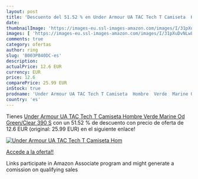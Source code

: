 ```yaml
---
layout: post
title: 'Descuento del 51.52 % en Under Armour UA TAC Tech T Camiseta  Hom'
date: 
thumbnailImage: 'https://images-eu.ssl-images-amazon.com/images/I/31pXuDvNLwL._SL200_.jpg'
images: [ 'https://images-eu.ssl-images-amazon.com/images/I/31pXuDvNLwL._SL200_.jpg' ]
comments: true
category: ofertas
author: ring
slug: 'B003P840DC-es'
description:
actualPrice: 12.6 EUR
currency: EUR
price: 12.6
comparePrice: 25.99 EUR
inStock: true
prodname: 'Under Armour UA TAC Tech T Camiseta  Hombre  Verde  Marine Od Green/Clear 390   S'
country: 'es'
---
```


Tienes [Under Armour UA TAC Tech T Camiseta  Hombre  Verde  Marine Od Green/Clear 390   S](https://www.amazon.es/dp/B003P840DC/?tag=tolees-21) con un 51.52 % de descuento con precio de oferta de 12.6 EUR (original: 25.99 EUR) en el siguiente enlace!

[![Under Armour UA TAC Tech T Camiseta  Hom](https://images-eu.ssl-images-amazon.com/images/I/31pXuDvNLwL._SL200_.jpg)](https://www.amazon.es/dp/B003P840DC/?tag=tolees-21)

[Accede a la oferta!!](https://www.amazon.es/dp/B003P840DC/?tag=tolees-21)

Links participate in Amazon Associate program and might generate a comission on qualifying sales


